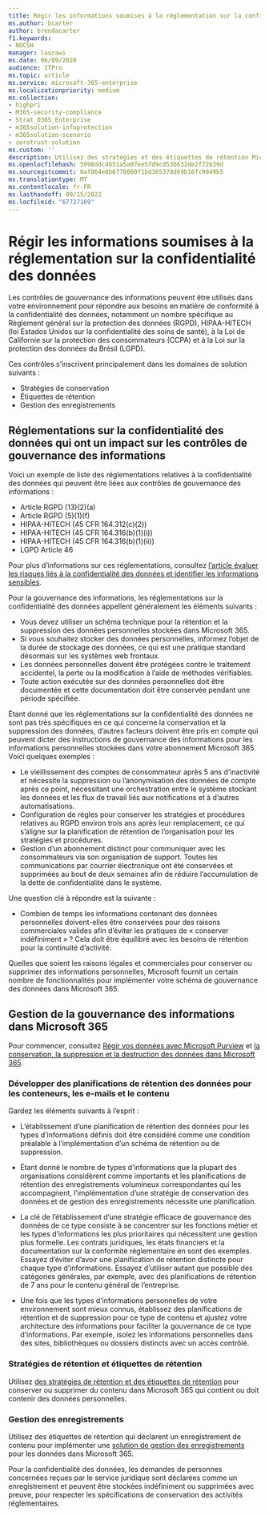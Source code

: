 ```yaml
---
title: Régir les informations soumises à la réglementation sur la confidentialité des données
ms.author: bcarter
author: brendacarter
f1.keywords:
- NOCSH
manager: laurawi
ms.date: 06/09/2020
audience: ITPro
ms.topic: article
ms.service: microsoft-365-enterprise
ms.localizationpriority: medium
ms.collection:
- highpri
- M365-security-compliance
- Strat_O365_Enterprise
- m365solution-infoprotection
- m365solution-scenario
- zerotrust-solution
ms.custom: ''
description: Utilisez des stratégies et des étiquettes de rétention Microsoft 365 pour gérer les données personnelles dans votre environnement Microsoft 365.
ms.openlocfilehash: 5998ddc4651a5a07ee5fd9cd53b632de2f72b39d
ms.sourcegitcommit: 0af064e8b6778060f1bd365378d69b16fc9949b5
ms.translationtype: MT
ms.contentlocale: fr-FR
ms.lasthandoff: 09/15/2022
ms.locfileid: "67727169"
---
```

# <a name="govern-information-subject-to-data-privacy-regulation"></a>Régir les informations soumises à la réglementation sur la confidentialité des données

Les contrôles de gouvernance des informations peuvent être utilisés dans votre environnement pour répondre aux besoins en matière de conformité à la confidentialité des données, notamment un nombre spécifique au Règlement général sur la protection des données (RGPD), HIPAA-HITECH (loi Estados Unidos sur la confidentialité des soins de santé), à la Loi de Californie sur la protection des consommateurs (CCPA) et à la Loi sur la protection des données du Brésil (LGPD). 

Ces contrôles s’inscrivent principalement dans les domaines de solution suivants :

- Stratégies de conservation
- Étiquettes de rétention
- Gestion des enregistrements

## <a name="data-privacy-regulations-impacting-information-governance-controls"></a>Réglementations sur la confidentialité des données qui ont un impact sur les contrôles de gouvernance des informations

Voici un exemple de liste des réglementations relatives à la confidentialité des données qui peuvent être liées aux contrôles de gouvernance des informations :

- Article RGPD (13)(2)(a)
- Article RGPD (5)(1)(f)
- HIPAA-HITECH (45 CFR 164.312(c)(2))
- HIPAA-HITECH (45 CFR 164.316(b)(1)(i))
- HIPAA-HITECH (45 CFR 164.316(b)(1)(ii))
- LGPD Article 46

Pour plus d’informations sur ces réglementations, consultez [l’article évaluer les risques liés à la confidentialité des données et identifier les informations sensibles](information-protection-deploy-assess.md).

Pour la gouvernance des informations, les réglementations sur la confidentialité des données appellent généralement les éléments suivants :

- Vous devez utiliser un schéma technique pour la rétention et la suppression des données personnelles stockées dans Microsoft 365.
- Si vous souhaitez stocker des données personnelles, informez l’objet de la durée de stockage des données, ce qui est une pratique standard désormais sur les systèmes web frontaux.
- Les données personnelles doivent être protégées contre le traitement accidentel, la perte ou la modification à l’aide de méthodes vérifiables.
- Toute action exécutée sur des données personnelles doit être documentée et cette documentation doit être conservée pendant une période spécifiée.

Étant donné que les réglementations sur la confidentialité des données ne sont pas très spécifiques en ce qui concerne la conservation et la suppression des données, d’autres facteurs doivent être pris en compte qui peuvent dicter des instructions de gouvernance des informations pour les informations personnelles stockées dans votre abonnement Microsoft 365. Voici quelques exemples :

- Le vieillissement des comptes de consommateur après 5 ans d’inactivité et nécessite la suppression ou l’anonymisation des données de compte après ce point, nécessitant une orchestration entre le système stockant les données et les flux de travail liés aux notifications et à d’autres automatisations.
- Configuration de règles pour conserver les stratégies et procédures relatives au RGPD environ trois ans après leur remplacement, ce qui s’aligne sur la planification de rétention de l’organisation pour les stratégies et procédures.
- Gestion d’un abonnement distinct pour communiquer avec les consommateurs via son organisation de support. Toutes les communications par courrier électronique ont été conservées et supprimées au bout de deux semaines afin de réduire l’accumulation de la dette de confidentialité dans le système.

Une question clé à répondre est la suivante : 

- Combien de temps les informations contenant des données personnelles doivent-elles être conservées pour des raisons commerciales valides afin d’éviter les pratiques de « conserver indéfiniment » ? Cela doit être équilibré avec les besoins de rétention pour la continuité d’activité.

Quelles que soient les raisons légales et commerciales pour conserver ou supprimer des informations personnelles, Microsoft fournit un certain nombre de fonctionnalités pour implémenter votre schéma de gouvernance des données dans Microsoft 365.

## <a name="managing-information-governance-in-microsoft-365"></a>Gestion de la gouvernance des informations dans Microsoft 365

Pour commencer, consultez [Régir vos données avec Microsoft Purview](../compliance/manage-data-governance.md) et [la conservation, la suppression et la destruction des données dans Microsoft 365](/office365/Enterprise/office-365-data-retention-deletion-and-destruction-overview).

### <a name="develop-data-retention-schedules-for-containers-email-and-content"></a>Développer des planifications de rétention des données pour les conteneurs, les e-mails et le contenu

Gardez les éléments suivants à l’esprit :

- L’établissement d’une planification de rétention des données pour les types d’informations définis doit être considéré comme une condition préalable à l’implémentation d’un schéma de rétention ou de suppression.

- Étant donné le nombre de types d’informations que la plupart des organisations considèrent comme importants et les planifications de rétention des enregistrements volumineux correspondantes qui les accompagnent, l’implémentation d’une stratégie de conservation des données et de gestion des enregistrements nécessite une planification. 

- La clé de l’établissement d’une stratégie efficace de gouvernance des données de ce type consiste à se concentrer sur les fonctions métier et les types d’informations les plus prioritaires qui nécessitent une gestion plus formelle. Les contrats juridiques, les états financiers et la documentation sur la conformité réglementaire en sont des exemples. Essayez d’éviter d’avoir une planification de rétention distincte pour chaque type d’informations. Essayez d’utiliser autant que possible des catégories générales, par exemple, avec des planifications de rétention de 7 ans pour le contenu général de l’entreprise.

- Une fois que les types d’informations personnelles de votre environnement sont mieux connus, établissez des planifications de rétention et de suppression pour ce type de contenu et ajustez votre architecture des informations pour faciliter la gouvernance de ce type d’informations. Par exemple, isolez les informations personnelles dans des sites, bibliothèques ou dossiers distincts avec un accès contrôlé.

### <a name="retention-policies-and-retention-labels"></a>Stratégies de rétention et étiquettes de rétention

Utilisez [des stratégies de rétention et des étiquettes de rétention](../compliance/retention.md) pour conserver ou supprimer du contenu dans Microsoft 365 qui contient ou doit contenir des données personnelles.

### <a name="records-management"></a>Gestion des enregistrements

Utilisez des étiquettes de rétention qui déclarent un enregistrement de contenu pour implémenter une [solution de gestion des enregistrements](../compliance/records-management.md) pour les données dans Microsoft 365.

Pour la confidentialité des données, les demandes de personnes concernées reçues par le service juridique sont déclarées comme un enregistrement et peuvent être stockées indéfiniment ou supprimées avec preuve, pour respecter les spécifications de conservation des activités réglementaires.